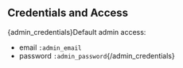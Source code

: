 ## Credentials and Access

{admin_credentials}Default admin access:
- email `:admin_email`
- password `:admin_password`{/admin_credentials}